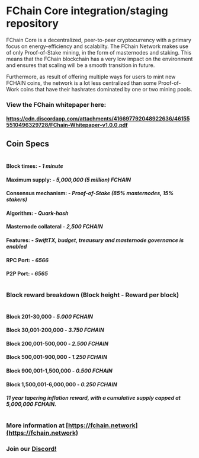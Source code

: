 # FChain Core integration/staging repository

FChain Core is a decentralized, peer-to-peer cryptocurrency with a primary focus on energy-efficiency and scalabilty. The FChain Network makes use of only Proof-of-Stake mining, in the form of masternodes and staking. This means that the FChain blockchain has a very low impact on the environment and ensures that scaling will be a smooth transition in future. 

Furthermore, as result of offering multiple ways for users to mint new FCHAIN coins, the network is a lot less centralized than some Proof-of-Work coins that have their hashrates dominated by one or two mining pools.

### View the FChain whitepaper here: 

#### https://cdn.discordapp.com/attachments/416697792048922636/461555510496329728/FChain-Whitepaper-v1.0.0.pdf

## Coin Specs

#

#### Block times: - *1 minute* 
#### Maximum supply: - *5,000,000 (5 million) FCHAIN*
#### Consensus mechanism: - *Proof-of-Stake (85% masternodes, 15% stakers)*
#### Algorithm: - *Quark-hash* 
#### Masternode collateral - *2,500 FCHAIN*  
#### Features: - *SwiftTX, budget, treausury and masternode governance is enabled* 
#### RPC Port: - *6566* 
#### P2P Port: - *6565* 

#

### Block reward breakdown (Block height - Reward per block)
#
#### Block 201-30,000	  -   *5.000 FCHAIN*

#### Block 30,001-200,000   -   *3.750 FCHAIN*

#### Block 200,001-500,000  -   *2.500 FCHAIN*

#### Block 500,001-900,000  -   *1.250 FCHAIN*

#### Block 900,001-1,500,000  -  *0.500 FCHAIN*

#### Block 1,500,001-6,000,000   -   *0.250 FCHAIN*

#### *11 year tapering inflation reward, with a cumulative supply capped at 5,000,000 FCHAIN.*

#

### More information at [https://fchain.network](https://fchain.network)
### Join our [Discord!](https://discord.gg/9nzt37V)


